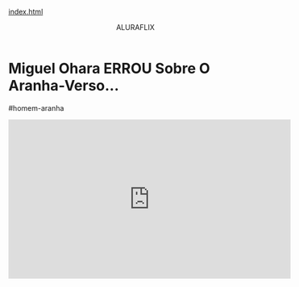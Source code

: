 [index.html](https://github.com/user-attachments/files/22117720/index.html)
<body> 

<header>ALURAFLIX</header>



<h1>Miguel Ohara ERROU Sobre O Aranha-Verso...</h1> 
<p>#homem-aranha</p>



<iframe width="560" height="315" src="https://www.youtube.com/embed/g7f26wk2OFs?si=HJMDkGUJuxCGpHuj" title="YouTube video player" frameborder="0" allow="accelerometer; autoplay; clipboard-write; encrypted-media; gyroscope; picture-in-picture; web-share" referrerpolicy="strict-origin-when-cross-origin" allowfullscreen></iframe>



</body>
